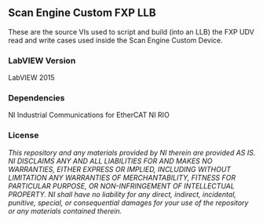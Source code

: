 ## Scan Engine Custom FXP LLB ##

These are the source VIs used to script and build (into an LLB) the FXP UDV read and write cases used inside the Scan Engine Custom Device.

### LabVIEW Version ###

LabVIEW 2015

### Dependencies ###

NI Industrial Communications for EtherCAT
NI RIO

### License ###

*This repository and any materials provided by NI therein are provided AS IS. NI DISCLAIMS ANY AND ALL LIABILITIES FOR AND MAKES NO WARRANTIES, EITHER EXPRESS OR IMPLIED, INCLUDING WITHOUT LIMITATION ANY WARRANTIES OF MERCHANTABILITY, FITNESS FOR  PARTICULAR PURPOSE, OR NON-INFRINGEMENT OF INTELLECTUAL PROPERTY. NI shall have no liability for any direct, indirect, incidental, punitive, special, or consequential damages for your use of the repository or any materials contained therein.*